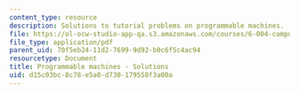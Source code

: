 ```yaml
---
content_type: resource
description: Solutions to tutorial problems on programmable machines.
file: https://ol-ocw-studio-app-qa.s3.amazonaws.com/courses/6-004-computation-structures-spring-2009/d15c03bc8c78e5a0d730179558f3a00a_MIT6_004s09_tutor11_sol.pdf
file_type: application/pdf
parent_uid: 70f5eb24-11d2-7699-9d92-b0c6f5c4ac94
resourcetype: Document
title: Programmable machines - Solutions
uid: d15c03bc-8c78-e5a0-d730-179558f3a00a
---
```

